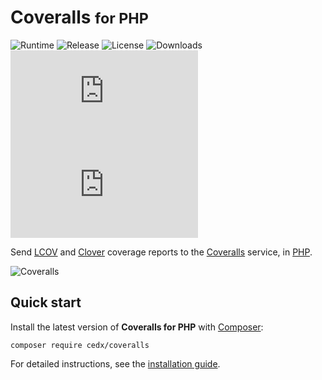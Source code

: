 # Coveralls <small>for PHP</small>
![Runtime](https://badgen.net/packagist/php/cedx/coveralls) ![Release](https://badgen.net/packagist/v/cedx/coveralls) ![License](https://badgen.net/packagist/license/cedx/coveralls) ![Downloads](https://badgen.net/packagist/dt/cedx/coveralls) ![Coverage](https://badgen.net/coveralls/c/github/cedx/coveralls.php) ![Build](https://badgen.net/github/checks/cedx/coveralls.php)

Send [LCOV](http://ltp.sourceforge.net/coverage/lcov.php) and [Clover](https://www.atlassian.com/software/clover) coverage reports to the [Coveralls](https://coveralls.io) service, in [PHP](https://www.php.net).

![Coveralls](img/coveralls.png)

## Quick start
Install the latest version of **Coveralls for PHP** with [Composer](https://getcomposer.org):

``` shell
composer require cedx/coveralls
```

For detailed instructions, see the [installation guide](installation.md).
